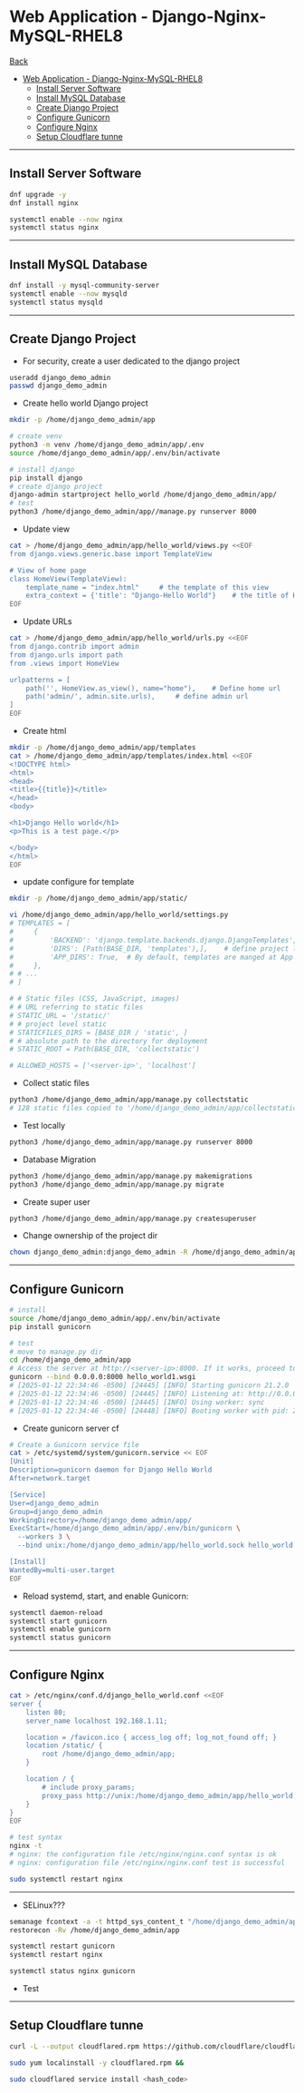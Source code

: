 # Web Application - Django-Nginx-MySQL-RHEL8

[Back](../index.md)

- [Web Application - Django-Nginx-MySQL-RHEL8](#web-application---django-nginx-mysql-rhel8)
  - [Install Server Software](#install-server-software)
  - [Install MySQL Database](#install-mysql-database)
  - [Create Django Project](#create-django-project)
  - [Configure Gunicorn](#configure-gunicorn)
  - [Configure Nginx](#configure-nginx)
  - [Setup Cloudflare tunne](#setup-cloudflare-tunne)

---

## Install Server Software

```sh
dnf upgrade -y
dnf install nginx

systemctl enable --now nginx
systemctl status nginx
```

---

## Install MySQL Database

```sh
dnf install -y mysql-community-server
systemctl enable --now mysqld
systemctl status mysqld
```

---

## Create Django Project

- For security, create a user dedicated to the django project

```sh
useradd django_demo_admin
passwd django_demo_admin
```

- Create hello world Django project

```sh
mkdir -p /home/django_demo_admin/app

# create venv
python3 -m venv /home/django_demo_admin/app/.env
source /home/django_demo_admin/app/.env/bin/activate

# install django
pip install django
# create django project
django-admin startproject hello_world /home/django_demo_admin/app/
# test
python3 /home/django_demo_admin/app//manage.py runserver 8000
```

- Update view

```sh
cat > /home/django_demo_admin/app/hello_world/views.py <<EOF
from django.views.generic.base import TemplateView

# View of home page
class HomeView(TemplateView):
    template_name = "index.html"     # the template of this view
    extra_context = {'title': "Django-Hello World"}    # the title of HTML
EOF
```

- Update URLs

```sh
cat > /home/django_demo_admin/app/hello_world/urls.py <<EOF
from django.contrib import admin
from django.urls import path
from .views import HomeView

urlpatterns = [
    path('', HomeView.as_view(), name="home"),    # Define home url
    path('admin/', admin.site.urls),     # define admin url
]
EOF
```

- Create html

```sh
mkdir -p /home/django_demo_admin/app/templates
cat > /home/django_demo_admin/app/templates/index.html <<EOF
<!DOCTYPE html>
<html>
<head>
<title>{{title}}</title>
</head>
<body>

<h1>Django Hello world</h1>
<p>This is a test page.</p>

</body>
</html>
EOF
```

- update configure for template

```sh
mkdir -p /home/django_demo_admin/app/static/

vi /home/django_demo_admin/app/hello_world/settings.py
# TEMPLATES = [
#     {
#         'BACKEND': 'django.template.backends.django.DjangoTemplates',
#         'DIRS': [Path(BASE_DIR, 'templates'),],    # define project level template
#         'APP_DIRS': True,  # By default, templates are manged at App Level
#     },
# # ...
# ]

# # Static files (CSS, JavaScript, images)
# # URL referring to static files
# STATIC_URL = '/static/'
# # project level static
# STATICFILES_DIRS = [BASE_DIR / 'static', ]
# # absolute path to the directory for deployment
# STATIC_ROOT = Path(BASE_DIR, 'collectstatic')

# ALLOWED_HOSTS = ['<server-ip>', 'localhost']
```

- Collect static files

```sh
python3 /home/django_demo_admin/app/manage.py collectstatic
# 128 static files copied to '/home/django_demo_admin/app/collectstatic'.
```

- Test locally

```sh
python3 /home/django_demo_admin/app/manage.py runserver 8000
```

- Database Migration

```sh
python3 /home/django_demo_admin/app/manage.py makemigrations
python3 /home/django_demo_admin/app/manage.py migrate
```

- Create super user

```sh
python3 /home/django_demo_admin/app/manage.py createsuperuser
```

- Change ownership of the project dir

```sh
chown django_demo_admin:django_demo_admin -R /home/django_demo_admin/app
```

---

## Configure Gunicorn

```sh
# install
source /home/django_demo_admin/app/.env/bin/activate
pip install gunicorn

# test
# move to manage.py dir
cd /home/django_demo_admin/app
# Access the server at http://<server-ip>:8000. If it works, proceed to create a Gunicorn systemd service.
gunicorn --bind 0.0.0.0:8000 hello_world1.wsgi
# [2025-01-12 22:34:46 -0500] [24445] [INFO] Starting gunicorn 21.2.0
# [2025-01-12 22:34:46 -0500] [24445] [INFO] Listening at: http://0.0.0.0:8000 (24445)
# [2025-01-12 22:34:46 -0500] [24445] [INFO] Using worker: sync
# [2025-01-12 22:34:46 -0500] [24448] [INFO] Booting worker with pid: 24448
```

- Create gunicorn server cf

```sh
# Create a Gunicorn service file
cat > /etc/systemd/system/gunicorn.service << EOF
[Unit]
Description=gunicorn daemon for Django Hello World
After=network.target

[Service]
User=django_demo_admin
Group=django_demo_admin
WorkingDirectory=/home/django_demo_admin/app/
ExecStart=/home/django_demo_admin/app/.env/bin/gunicorn \
  --workers 3 \
  --bind unix:/home/django_demo_admin/app/hello_world.sock hello_world.wsgi

[Install]
WantedBy=multi-user.target
EOF
```

- Reload systemd, start, and enable Gunicorn:

```sh
systemctl daemon-reload
systemctl start gunicorn
systemctl enable gunicorn
systemctl status gunicorn
```

---

## Configure Nginx

```sh
cat > /etc/nginx/conf.d/django_hello_world.conf <<EOF
server {
    listen 80;
    server_name localhost 192.168.1.11;

    location = /favicon.ico { access_log off; log_not_found off; }
    location /static/ {
        root /home/django_demo_admin/app;
    }

    location / {
        # include proxy_params;
        proxy_pass http://unix:/home/django_demo_admin/app/hello_world.sock;
    }
}
EOF

# test syntax
nginx -t
# nginx: the configuration file /etc/nginx/nginx.conf syntax is ok
# nginx: configuration file /etc/nginx/nginx.conf test is successful

sudo systemctl restart nginx
```

---

- SELinux???

```sh
semanage fcontext -a -t httpd_sys_content_t "/home/django_demo_admin/app(/.*)?"
restorecon -Rv /home/django_demo_admin/app

systemctl restart gunicorn
systemctl restart nginx

systemctl status nginx gunicorn
```

- Test

---

## Setup Cloudflare tunne

```sh
curl -L --output cloudflared.rpm https://github.com/cloudflare/cloudflared/releases/latest/download/cloudflared-linux-x86_64.rpm &&

sudo yum localinstall -y cloudflared.rpm &&

sudo cloudflared service install <hash_code>
```
